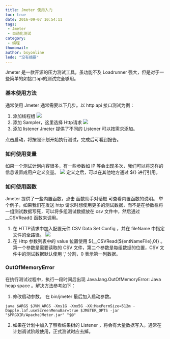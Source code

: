 ```yaml
---
title: Jmeter 使用入门
toc: true
date: 2016-09-07 10:54:11
tags:
 - Jmeter
 - 自动化测试
category: 
 - 编程
thumbnail: 
author: bsyonline
lede: "没有摘要"
---
```


Jmeter 是一款开源的压力测试工具，虽功能不及 Loadrunner 强大，但是对于一些简单的如接口api的测试完全够用。

### 基本使用方法
通常使用 Jmeter 通常需要以下几步。以 http api 接口测试为例：

1. 添加线程组
   ![](http://7xqgix.com1.z0.glb.clouddn.com/%E7%BA%BF%E7%A8%8B%E7%BB%84.png)
2. 添加 Sampler，这里选择 Http请求
   ![](http://7xqgix.com1.z0.glb.clouddn.com/HTTP%E8%AF%B7%E6%B1%82.png)
3. 添加 listener
   Jmeter 提供了不同的 Listener 可以按需求添加。

点击启动，将按照计划开始执行测试，完成后可看到报告。

### 如何使用变量
如果一个测试计划内容很多，有一些参数如 IP 等会出现多次，我们可以将这样的信息设置成用户定义变量。
![](http://7xqgix.com1.z0.glb.clouddn.com/%E7%94%A8%E6%88%B7%E5%AE%9A%E4%B9%89%E7%9A%84%E5%8F%98%E9%87%8F.png)
定义之后，可以在其他地方通过 ${} 进行引用。

### 如何使用函数
Jmeter 提供了一些内置函数，点击 函数助手对话框 可查看内置函数的说明。
举个例子，如果我们在发送 http 请求时想使用更多的测试数据，而不是在参数栏将一组测试数据写死，可以将多组测试数据放在 csv 文件中，然后通过 \__CSVRead() 函数来调用。
1. 在 HTTP请求中加入配置元件 CSV Data Set Config ，并在 fileName 中指定文件的全路径。
   ![](http://7xqgix.com1.z0.glb.clouddn.com/%E4%BC%81%E4%B8%9A%E5%90%8D%E5%8D%95.png)
2. 在 Http 参数列表中的 value 位置使用 ${\__CSVRead(${entNameFile},0)} 。第一个参数是需要读取的 CSV 文件，第二个参数是每组数据的位置，CSV 文件中的测试数据默认使用 ‘,’ 分割，0 表示第一列数据。

### OutOfMemoryError 
在执行测试过程中，执行一段时间后出现 Java.lang.OutOfMemoryError: Java heap space 。解决方法参考如下：
1. 修改启动参数。
   在 bin/jmeter 最后加入启动参数。
```
java $ARGS $JVM_ARGS -Xms1G -Xmx5G -XX:MaxPermSize=512m -Dapple.laf.useScreenMenuBar=true $JMETER_OPTS -jar "$PRGDIR/ApacheJMeter.jar" "$@"
```
2. 如果在计划中加入了察看结果树的 Listener ，将会有大量数据写入。通常在计划调试阶段使用，正式测试时应去掉。

